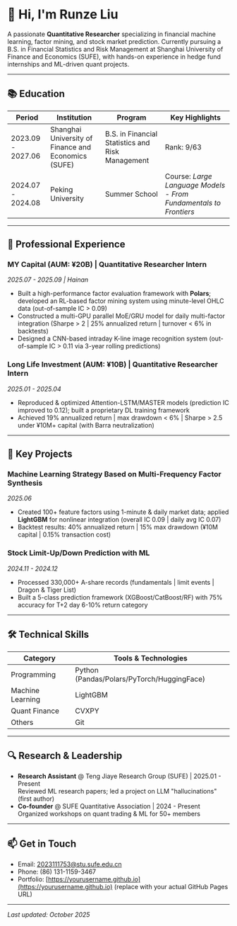 # 👋 Hi, I'm Runze Liu  
A passionate **Quantitative Researcher** specializing in financial machine learning, factor mining, and stock market prediction. Currently pursuing a B.S. in Financial Statistics and Risk Management at Shanghai University of Finance and Economics (SUFE), with hands-on experience in hedge fund internships and ML-driven quant projects.

---

## 📚 Education  
| Period | Institution | Program | Key Highlights |
|--------|-------------|---------|----------------|
| 2023.09 - 2027.06 | Shanghai University of Finance and Economics (SUFE) | B.S. in Financial Statistics and Risk Management | Rank: 9/63 | GPA: 3.64/4.00 | People’s Scholarship | College Math Competition (2nd Prize) |
| 2024.07 - 2024.08 | Peking University | Summer School | Course: *Large Language Models - From Fundamentals to Frontiers* | Studied Transformer architecture & HuggingFace/PyTorch |

---

## 💼 Professional Experience  
### MY Capital (AUM: ¥20B) | Quantitative Researcher Intern  
*2025.07 - 2025.09 | Hainan*  
- Built a high-performance factor evaluation framework with **Polars**; developed an RL-based factor mining system using minute-level OHLC data (out-of-sample IC > 0.09)  
- Constructed a multi-GPU parallel MoE/GRU model for daily multi-factor integration (Sharpe > 2 | 25% annualized return | turnover < 6% in backtests)  
- Designed a CNN-based intraday K-line image recognition system (out-of-sample IC > 0.11 via 3-year rolling predictions)

### Long Life Investment (AUM: ¥10B) | Quantitative Researcher Intern  
*2025.01 - 2025.04*  
- Reproduced & optimized Attention-LSTM/MASTER models (prediction IC improved to 0.12); built a proprietary DL training framework  
- Achieved 19% annualized return | max drawdown < 6% | Sharpe > 2.5 under ¥10M+ capital (with Barra neutralization)

---

## 🚀 Key Projects  
### Machine Learning Strategy Based on Multi-Frequency Factor Synthesis  
*2025.06*  
- Created 100+ feature factors using 1-minute & daily market data; applied **LightGBM** for nonlinear integration (overall IC 0.09 | daily avg IC 0.07)  
- Backtest results: 40% annualized return | 15% max drawdown (¥10M capital | 0.15% transaction cost)

### Stock Limit-Up/Down Prediction with ML  
*2024.11 - 2024.12*  
- Processed 330,000+ A-share records (fundamentals | limit events | Dragon & Tiger List)  
- Built a 5-class prediction framework (XGBoost/CatBoost/RF) with 75% accuracy for T+2 day 6-10% return category

---

## 🛠️ Technical Skills  
| Category | Tools & Technologies |
|----------|----------------------|
| Programming | Python (Pandas/Polars/PyTorch/HuggingFace) | C++ | Linux | LeetCode (300+ problems solved) |
| Machine Learning | LightGBM | XGBoost | Random Forest | CNN | LSTM | MoE | RL |
| Quant Finance | CVXPY | Barra | Factor Analysis | Backtesting | OHLC Data Processing |
| Others | Git | GitHub Pages | Tailwind CSS | Font Awesome |

---

## 🔍 Research & Leadership  
- **Research Assistant** @ Teng Jiaye Research Group (SUFE) | 2025.01 - Present  
  Reviewed ML research papers; led a project on LLM "hallucinations" (first author)  
- **Co-founder** @ SUFE Quantitative Association | 2024 - Present  
  Organized workshops on quant trading & ML for 50+ members

---

## 📫 Get in Touch  
- Email: [2023111753@stu.sufe.edu.cn](mailto:2023111753@stu.sufe.edu.cn)  
- Phone: (86) 131-1159-3467  
- Portfolio: [https://yourusername.github.io](https://yourusername.github.io) (replace with your actual GitHub Pages URL)  

---

*Last updated: October 2025*

